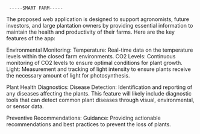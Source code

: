      -----SMART FARM-----

The proposed web application is designed to support agronomists, future investors, and large plantation owners by providing essential information to maintain the health and productivity of their farms.
Here are the key features of the app:

Environmental Monitoring:
Temperature: Real-time data on the temperature levels within the closed farm environments.
CO2 Levels: Continuous monitoring of CO2 levels to ensure optimal conditions for plant growth.
Light: Measurement and tracking of light intensity to ensure plants receive the necessary amount of light for photosynthesis.

Plant Health Diagnostics:
Disease Detection: Identification and reporting of any diseases affecting the plants. This feature will likely include diagnostic tools that can detect common plant diseases through visual, environmental, or sensor data.

Preventive Recommendations:
Guidance: Providing actionable recommendations and best practices to prevent the loss of plants.
